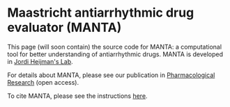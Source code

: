 # Maastricht antiarrhythmic drug evaluator (MANTA)

This page (will soon contain) the source code for MANTA: a computational tool for better understanding of antiarrhythmic drugs.
MANTA is developed in [Jordi Heijman's Lab](http://www.jordiheijman.net/).

For details about MANTA, please see our publication in [Pharmacological Research](https://doi.org/10.1016/j.phrs.2019.104444) (open access).

To cite MANTA, please see the instructions [here](./CITATION).
